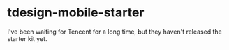 # tdesign-mobile-starter

I've been waiting for Tencent for a long time, but they haven't released the starter kit yet.